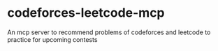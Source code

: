 # codeforces-leetcode-mcp

An mcp server to recommend problems of codeforces and leetcode to practice for upcoming contests
